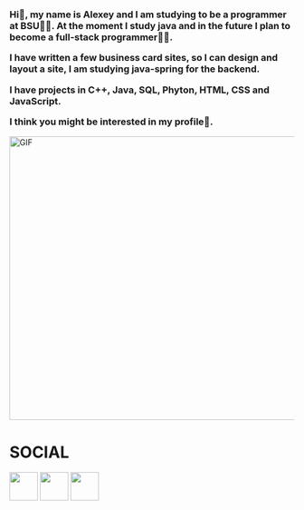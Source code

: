 <h3>Hi👋, my name is Alexey and I am studying to be a programmer at BSU👨‍🎓. At the moment I study java and in the future I plan to become a full-stack programmer👨‍💻.

I have written a few business card sites, so I can design and layout a site, I am studying java-spring for the backend. 

I have projects in C++, Java, SQL, Phyton, HTML, CSS and JavaScript.

I think you might be interested in my profile🌌.</h3>

<img align="center" alt="GIF" src="https://heaad.ru/wp-content/uploads/2022/11/CxrL.gif" width="1100" height="500"/>

<h1>SOCIAL</h1>
<a href="https://www.instagram.com/alexey12546/?hl=ru"><img src="https://png.pngtree.com/png-vector/20230225/ourmid/pngtree-three-dimensional-instagram-icon-png-image_6618437.png" height="50"></a>
<a href="https://t.me/a1ex12546"><img src="https://static.wikia.nocookie.net/google/images/5/5c/20170705004455.png/revision/latest/thumbnail/width/360/height/360?cb=20170704191428" width="50" height="50"></a>
<a href="https://discordapp.com/users/463428104279425034/"><img src="https://cdn.icon-icons.com/icons2/3169/PNG/512/discord_logo_icon_193568.png" width="50" height="50"></a>
